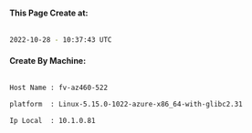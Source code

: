 
   
#### This Page Create at:

```bash

2022-10-28 - 10:37:43 UTC

```

#### Create By Machine:

```bash

Host Name : fv-az460-522

platform  : Linux-5.15.0-1022-azure-x86_64-with-glibc2.31

Ip Local  : 10.1.0.81

```

